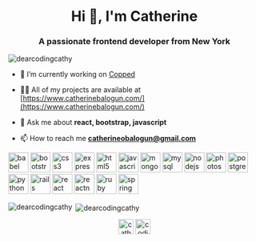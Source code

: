 <h1 align="center">Hi 👋, I'm Catherine</h1>
<h3 align="center">A passionate frontend developer from New York</h3>

<p align="left"> <img src="https://komarev.com/ghpvc/?username=dearcodingcathy" alt="dearcodingcathy" /> </p>

- 🔭 I’m currently working on [Copped](https://github.com/DearCodingCathy/Copped)

- 👨‍💻 All of my projects are available at [https://www.catherinebalogun.com/](https://www.catherinebalogun.com/)

- 💬 Ask me about **react, bootstrap, javascript**

- 📫 How to reach me **catherineobalogun@gmail.com**

<p align="left"><img src="https://www.vectorlogo.zone/logos/babeljs/babeljs-icon.svg" alt="babel" width="40" height="40"/> <img src="https://devicons.github.io/devicon/devicon.git/icons/bootstrap/bootstrap-plain.svg" alt="bootstrap" width="40" height="40"/> <img src="https://devicons.github.io/devicon/devicon.git/icons/css3/css3-original-wordmark.svg" alt="css3" width="40" height="40"/> <img src="https://devicons.github.io/devicon/devicon.git/icons/express/express-original-wordmark.svg" alt="express" width="40" height="40"/> <img src="https://devicons.github.io/devicon/devicon.git/icons/html5/html5-original-wordmark.svg" alt="html5" width="40" height="40"/> <img src="https://devicons.github.io/devicon/devicon.git/icons/javascript/javascript-original.svg" alt="javascript" width="40" height="40"/> <img src="https://devicons.github.io/devicon/devicon.git/icons/mongodb/mongodb-original-wordmark.svg" alt="mongodb" width="40" height="40"/> <img src="https://devicons.github.io/devicon/devicon.git/icons/mysql/mysql-original-wordmark.svg" alt="mysql" width="40" height="40"/> <img src="https://devicons.github.io/devicon/devicon.git/icons/nodejs/nodejs-original-wordmark.svg" alt="nodejs" width="40" height="40"/> <img src="https://devicons.github.io/devicon/devicon.git/icons/photoshop/photoshop-plain.svg" alt="photoshop" width="40" height="40"/> <img src="https://devicons.github.io/devicon/devicon.git/icons/postgresql/postgresql-original-wordmark.svg" alt="postgresql" width="40" height="40"/> <img src="https://devicons.github.io/devicon/devicon.git/icons/python/python-original.svg" alt="python" width="40" height="40"/> <img src="https://devicons.github.io/devicon/devicon.git/icons/rails/rails-original-wordmark.svg" alt="rails" width="40" height="40"/> <img src="https://devicons.github.io/devicon/devicon.git/icons/react/react-original-wordmark.svg" alt="react" width="40" height="40"/> <img src="https://reactnative.dev/img/header_logo.svg" alt="reactnative" width="40" height="40"/> <img src="https://devicons.github.io/devicon/devicon.git/icons/ruby/ruby-original-wordmark.svg" alt="ruby" width="40" height="40"/> <img src="https://www.vectorlogo.zone/logos/springio/springio-icon.svg" alt="spring" width="40" height="40"/></p><p><img align="left" src="https://github-readme-stats.vercel.app/api/top-langs/?username=dearcodingcathy&layout=compact&hide=html" alt="dearcodingcathy" /></p>

<p>&nbsp;<img align="center" src="https://github-readme-stats.vercel.app/api?username=dearcodingcathy&show_icons=true" alt="dearcodingcathy" /></p>

<p align="center">
<a href="https://linkedin.com/in/catherine balogun" target="blank"><img align="center" src="https://cdn.jsdelivr.net/npm/simple-icons@3.0.1/icons/linkedin.svg" alt="catherine balogun" height="30" width="30" /></a>
<a href="https://instagram.com/codingcathy" target="blank"><img align="center" src="https://cdn.jsdelivr.net/npm/simple-icons@3.0.1/icons/instagram.svg" alt="codingcathy" height="30" width="30" /></a>
</p>
